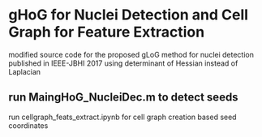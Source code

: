 # gHoG for Nuclei Detection and Cell Graph for Feature Extraction
modified source code for the proposed gLoG method for nuclei detection published in IEEE-JBHI 2017 using determinant of Hessian instead of Laplacian

## run MaingHoG_NucleiDec.m to detect seeds

run cellgraph_feats_extract.ipynb for cell graph creation based seed coordinates
